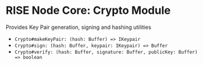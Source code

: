# RISE Node Core: Crypto Module

Provides Key Pair generation, signing and hashing utilities

* `Crypto#makeKeyPair: (hash: Buffer) => IKeypair`
* `Crypto#sign: (hash: Buffer, keypair: IKeypair) => Buffer`
* `Crypto#verify: (hash: Buffer, signature: Buffer, publicKey: Buffer) => boolean`



